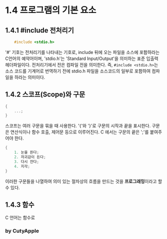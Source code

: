 # 1.4 프로그램의 기본 요소

## 1.4.1 #include 전처리기    
``` C
    #include <stdio.h>
```

'#' 기호는 전처리기를 나타내는 기호로, include 뒤에 오는 파일을 소스에 포함하라는 C언어의 예약어이며, 'stdio.h'는 'Standard Input/Output'을 의미하는 표준 입출력 헤더파일이다.
전처리기에서 전은 컴파일 전을 의미한다. 즉, `#include <stdio.h>`는 소스 코드를 기계어로 번역하기 전에 stdio.h 파일을 소스코드의 일부로 포함하여 컴파일을 하라는 의미이다.


## 1.4.2 스코프(Scope)와 구문
``` C
{
    ...;
}
```

스코프는 여러 구문을 묶을 때 사용한다. '{'와 '}'로 구문의 시작과 끝을 표시한다. 구문은 연산식이나 함수 호출, 제어문 등으로 이루어진다. C 에서는 구문의 끝은 ';'를 붙여주어야 한다.
``` C
{
    1. 눈을 뜬다;
    2. 자괴감이 든다;
    3. 다시 잔다;
    4. 지각;   
}
```
이러한 구문들을 나열하여 의미 있는 절차상의 흐름을 만드는 것을 **프로그래밍**이라고 할 수 있다.


## 1.4.3 함수
C 언어는 함수로 

### by CutyApple